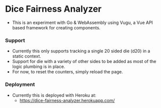 # Dice Fairness Analyzer
- This is an experiment with Go & WebAssembly using Vugu, 
a Vue API based framework for creating components.

### Support
- Currently this only supports tracking a single 20 sided die (d20) in a static context.
- Support for die with a variety of other sides to be added as most of the logic plumbing is in place.
- For now, to reset the counters, simply reload the page.

### Deployment
- Currently this is deployed with Heroku at: 
  - https://dice-fairness-analyzer.herokuapp.com/